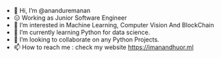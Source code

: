 - 👋 Hi, I’m @ananduremanan
- 😑 Working as Junior Software Engineer 
- 👀 I’m interested in Machine Learning, Computer Vision And BlockChain
- 🌱 I’m currently learning Python for data science.
- 💞️ I’m looking to collaborate on any Python Projects.
- 📫 How to reach me : check my website https://imanandhuor.ml

<!---
ananduremanan/ananduremanan is a ✨ special ✨ repository because its `README.md` (this file) appears on your GitHub profile.
You can click the Preview link to take a look at your changes.
--->
